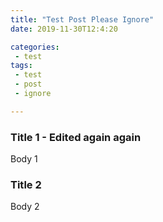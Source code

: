 ```yaml
---
title: "Test Post Please Ignore"
date: 2019-11-30T12:4:20

categories:
 - test
tags:
 - test
 - post
 - ignore

---
```



### Title 1 - Edited again again
Body 1

### Title 2

Body 2
